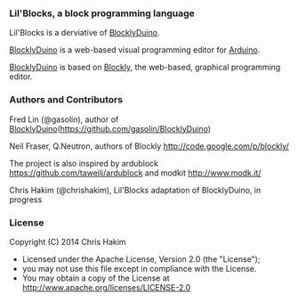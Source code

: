 ### Lil'Blocks, a block programming language

Lil'Blocks is a derviative of [BlocklyDuino](https://github.com/gasolin/BlocklyDuino).

[BlocklyDuino](https://github.com/gasolin/BlocklyDuino) is a web-based visual programming editor for [Arduino](http://www.arduino.cc/).

[BlocklyDuino](https://github.com/gasolin/BlocklyDuino) is based on [Blockly](http://code.google.com/p/blockly/), the web-based, graphical programming editor.

### Authors and Contributors

Fred Lin (@gasolin), author of [BlocklyDuino](https://github.com/gasolin/BlocklyDuino)(https://github.com/gasolin/BlocklyDuino)

Neil Fraser, Q.Neutron, authors of Blockly http://code.google.com/p/blockly/

The project is also inspired by ardublock https://github.com/taweili/ardublock and modkit http://www.modk.it/

Chris Hakim (@chrishakim), Lil'Blocks adaptation of BlocklyDuino, in progress

### License

Copyright (C) 2014 Chris Hakim

 * Licensed under the Apache License, Version 2.0 (the "License");
 * you may not use this file except in compliance with the License.
 * You may obtain a copy of the License at http://www.apache.org/licenses/LICENSE-2.0
 